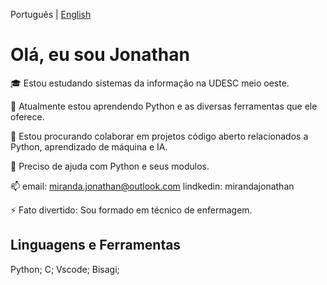 Português | [English]()

# Olá, eu sou Jonathan


🎓 Estou estudando sistemas da informação na UDESC meio oeste.

🌱 Atualmente estou aprendendo Python e as diversas ferramentas que ele oferece.

👯 Estou procurando colaborar em projetos código aberto relacionados a Python, aprendizado de máquina e IA.

🤔 Preciso de ajuda com Python e seus modulos.

📫    email: miranda.jonathan@outlook.com
      lindkedin: mirandajonathan
      
⚡ Fato divertido: Sou formado em técnico de enfermagem.


## Linguagens e Ferramentas

Python; C; Vscode; Bisagi; 

